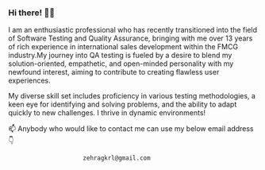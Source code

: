 ### Hi there! 🙋‍♀️
I am an enthusiastic professional who has recently transitioned into the field of Software Testing and Quality Assurance, bringing with me 
over 13 years of rich experience in international sales development within the FMCG industry.My journey into QA testing is fueled by a 
desire to blend my solution-oriented, empathetic, and open-minded personality with my newfound interest, aiming to contribute to creating 
flawless user experiences.

My diverse skill set includes proficiency in various testing methodologies, a keen eye for identifying and solving problems, and the ability
to adapt quickly to new challenges. I thrive in dynamic environments!

📫 Anybody who would like to contact me can use my below email address 👇

                         zehragkrl@gmail.com 


<!--
**ZehraGKrl/ZehraGKrl** is a ✨ _special_ ✨ repository because its `README.md` (this file) appears on your GitHub profile.

Here are some ideas to get you started:

- 🔭 I’m currently working on ...
- 🌱 I’m currently learning ...
- 👯 I’m looking to collaborate on ...
- 🤔 I’m looking for help with ...
- 💬 Ask me about ...
- 📫 How to reach me: ...
- 😄 Pronouns: ...
- ⚡ Fun fact: ...
-->
